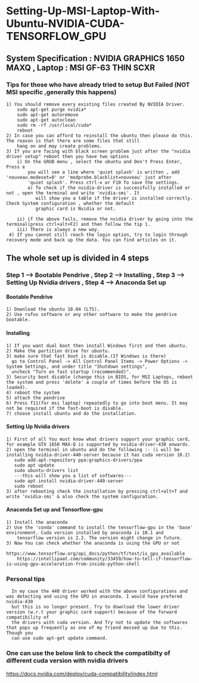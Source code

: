 # Setting-Up-MSI-Laptop-With-Ubuntu-NVIDIA-CUDA-TENSORFLOW_GPU

## System Specification : NVIDIA GRAPHICS 1650 MAXQ , Laptop : MSI GF-63 THIN SCXR

### Tips for those who have already tried to setup But Failed (NOT MSI specific ,generally this happens)
    1) You should remove every existing files created By NVIDIA Driver.
        sudo apt-get purge nvidia*
        sudo apt-get autoremove
        sudo apt-get autoclean
        sudo rm -rf /usr/local/cuda*
        reboot
    2) In case you can afford to reinstall the ubuntu then please do this. The reason is that there are some files that still
        hang on and may create problems.
    3) If you are facing with black screen problem just after the "nvidia driver setup" reboot then you have two options
        i) On the GRUB menu , select the ubuntu and Don't Press Enter, Press e
            you will see a line where 'quiet splash' is written , add 'nouveau.modeset=0' or 'modprobe.blacklist=nouveau' just after
            'quiet splash'. Press ctrl-x or F10 To save the settings.
            a) To check if the nvidia-driver is successfully installed or not , open the terminal and write 'nvidia-smi'. It
               will show you a table if the driver is installed correctly. Check System configuration , whether the default 
               graphic card is Nvidia or not.
            
        ii) if the above fails, remove the nvidia driver by going into the terminal(press ctrl+alt+F2) and then follow the tip 1.
        iii) There is always a new way.
     4) If you cannot still reach the login option, try to login through recovery mode and back up the data. You can find articles on it.
        

## The whole set up is divided in 4 steps
### Step 1 --> Bootable Pendrive , Step 2 --> Installing , Step 3 --> Setting Up Nvidia drivers , Step 4 --> Anaconda Set up
#### Bootable Pendrive
    1) Download the ubuntu 18.04 (LTS).
    2) Use rufus software or any other software to make the pendrive bootable.

#### Installing
    1) If you want dual boot then install Windows first and then ubuntu.
    2) Make the partition drive for ubuntu.
    3) make sure that fast boot is disable.(If Windows is there)
      go to Control Panel -> All Control Panel Items -> Power Options -> System Settings, and under title "Shutdown settings", 
      uncheck "Turn on fast startup (recommended)".
    3) Security boot disable (change this in BIOS, for MSI Laptops, reboot the system and press 'delete' a couple of times before the OS is loaded).
    4) reboot the system
    5) attach the pendrive
    6) Press f11(for msi laptop) repeatedly to go into boot menu. It may not be required if the fast-boot is disable.
    7) choose install ubuntu and do the installation.
    
#### Setting Up Nvidia drivers
    1) First of all You must know what drivers support your graphic card, for example GTX 1650 MAX-Q is supported by nvidia-driver-430 onwards.
    2) open the terminal in ubuntu and do the following :- (i will be installing nvidia-driver-440-server because it has cuda version 10.2)
       sudo add-apt-repository ppa:graphics-drivers/ppa
       sudo apt update
       sudo ubuntu-drivers list
       ---this will show you a list of softwares---
       sudo apt install nvidia-driver-440-server
       sudo reboot
    3) after rebooting check the installation by pressing ctrl+alt+T and write 'nvidia-smi' & also check the system configuration.
 
 #### Anaconda Set up and Tensorflow-gpu
    1) Install the anaconda
    2) Use the 'conda' command to install the tensorflow-gpu in the 'base' environment. Cuda version installed by anaconda is 10.1 and
        tensorflow version is 2.2. The version might change in future.
    3) Now You can check whether the anaconda is using the GPU or not
        https://www.tensorflow.org/api_docs/python/tf/test/is_gpu_available
        https://intellipaat.com/community/33459/how-to-tell-if-tensorflow-is-using-gpu-acceleration-from-inside-python-shell
        
  ### Personal tips
      In my case the 440 driver worked with the above configurations and was detecting and using the GPU in anaconda. I would have prefered nvidia-430 
      but this is no longer present. Try to download the lower driver version (w.r.t your graphic card support) because of the forward compatibility of
      the drivers with cuda version. And Try not to update the softwares that pops up frequently as one of my friend messed up due to this. Though you
      can use sudo apt-get update command.
        
 ### One can use the below link to check the compatibilty of different cuda version with nvidia drivers
  https://docs.nvidia.com/deploy/cuda-compatibility/index.html
  
 
 
